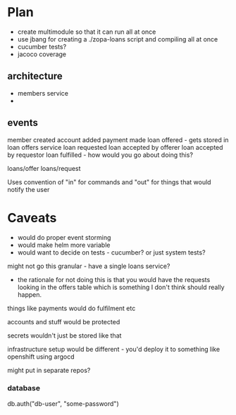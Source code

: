 
# Plan
- create multimodule so that it can run all at once
- use jbang for creating a ./zopa-loans script and compiling all at once
- cucumber tests? 
- jacoco coverage

## architecture
- members service
- 

## events 
member created
account added
payment made
loan offered - gets stored in loan offers service
loan requested
loan accepted by offerer
loan accepted by requestor
loan fulfilled - how would you go about doing this? 

loans/offer
loans/request

Uses convention of "in" for commands and "out" for things that would notify the user

# Caveats

- would do proper event storming
- would make helm more variable
- would want to decide on tests - cucumber? or just system tests? 

might not go this granular - have a single loans service? 
- the rationale for not doing this is that you would have the requests looking in the offers table which is something 
I don't think should really happen. 

things like payments would do fulfilment etc

accounts and stuff would be protected

secrets wouldn't just be stored like that

infrastructure setup would be different - you'd deploy it to something like openshift using argocd

might put in separate repos? 



### database
db.auth("db-user", "some-password")
